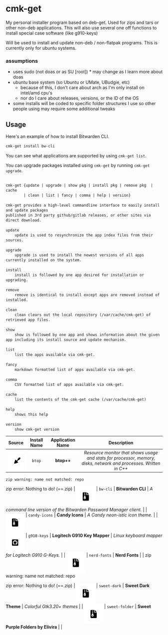 # cmk-get
My personal installer program based on deb-get.  Used for zips and tars or other non-deb applications.  This will also use several one off functions to install special case software (like g910-keys)

Will be used to install and update non-deb / non-flatpak programs.
This is currently only for ubuntu systems.

### assumptions
- uses sudo (not doas or as SU [root])  * may change as I learn more about doas
- ubuntu base system (so Ubuntu or UMate, UBudgie, etc)
  - because of this, I don't care about arch as I'm only install on intel/amd cpu's
  - nor do I care about releases,  versions, or the ID of the OS
- some installs will be coded to specific folder structures I use so other people using may require some additional tweaks

## Usage

Here's an example of how to install Bitwarden CLI.

```bash
cmk-get install bw-cli
```

You can see what applications are supported by using `cmk-get list`.

You can upgrade packages installed using `cmk-get` by running
`cmk-get upgrade`.

<!-- [[[cog
import subprocess

import cog
result = subprocess.check_output(["./cmk-get", "help"], encoding="utf-8")
# strip the "Usage" header
help = result.replace("Usage\n\n", "").rstrip()
cog.out(f"```\n{help}\n```")
]]] -->
```

cmk-get {update | upgrade | show pkg | install pkg | remove pkg  | cache 
        | clean | list | fancy | comma | help | version}

cmk-get provides a high-level commandline interface to easily install and update packages
published in 3rd party github/gitlab releases, or other sites via direct download.

update
    update is used to resynchronize the app index files from their sources.

upgrade
    upgrade is used to install the newest versions of all apps currently installed on the system.

install
    install is followed by one app desired for installation or upgrading.

remove
    remove is identical to install except apps are removed instead of installed.

clean
    clean clears out the local repository (/var/cache/cmk-get) of retrieved app files.

show
    show is followed by one app and shows information about the given app including its install source and update mechanism.

list
    list the apps available via cmk-get.

fancy
    markdown formatted list of apps available via cmk-get.

comma
    CSV formatted list of apps available via cmk-get.

cache
    list the contents of the cmk-get cache (/var/cache/cmk-get)

help
    shows this help

version
    show cmk-get version
```
<!-- [[[end]]] -->


<!-- [[[cog
pretty_list = subprocess.check_output(["./cmk-get", "fancy"], encoding="utf-8")
cog.out(pretty_list)
]]] -->
| Source   | Install Name   | Application Name   | Description   |
| :------: | :------------: | :----------------: | :-----------: |
| [<img src=".icons/icon-trowel.svg" align="top" width="20" style="background-color:white;padding:20px;" />](https://github.com/aristocratos/btop) | `btop` | <b>btop++</b> | <i>Resource monitor that shows usage and stats for processor, memory, disks, network and processes.  Written in C++</i> |
	zip warning: name not matched: repo

zip error: Nothing to do! (==.zip)
| [<img src=".icons/icon-zipper.svg" align="top" width="20" style="background-color:white;padding:20px;" />](https://www.bitwarden.com) | `bw-cli` | <b>Bitwarden CLI</b> | <i>A command line version of the Bitwarden Password Manager client.</i> |
| [<img src=".icons/icon-zipper.svg" align="top" width="20" style="background-color:white;padding:20px;" />](https://www.pling.com/p/1305251/) | `candy-icons` | <b>Candy Icons</b> | <i>A Candy neon-istic icon theme.</i> |
| [<img src=".icons/icon-github.svg" align="top" width="20" style="background-color:white;padding:20px;" />](https://github.com/JSubelj/g910-gkey-macro-support) | `g910-keys` | <b>Logitech G910 Key Mapper</b> | <i>Linux keyboard mapper for Logitech G910 G-Keys.</i> |
| [<img src=".icons/icon-zipper.svg" align="top" width="20" style="background-color:white;padding:20px;" />]() | `nerd-fonts` | <b>Nerd Fonts</b> | <i></i> |
	zip warning: name not matched: repo

zip error: Nothing to do! (==.zip)
| [<img src=".icons/icon-zipper.svg" align="top" width="20" style="background-color:white;padding:20px;" />](https://www.gnome-look.org/p/1253385/) | `sweet-dark` | <b>Sweet Dark Theme</b> | <i>Colorful Gtk3.20+ themes</i> |
| [<img src=".icons/icon-zipper.svg" align="top" width="20" style="background-color:white;padding:20px;" />]() | `sweet-folder` | <b>Sweet Purple Folders by Elivira</b> | <i></i> |
<!-- [[[end]]] -->
